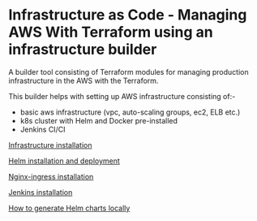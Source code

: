  # Infrastructure as Code - Managing AWS With Terraform using an infrastructure builder

A builder tool consisting of Terraform modules for managing production infrastructure in the AWS with the Terraform. 

This builder helps with setting up AWS infrastructure consisting of:-
 - basic aws infrastructure (vpc, auto-scaling groups, ec2, ELB etc.)
 - k8s cluster with Helm and Docker pre-installed
 - Jenkins CI/CI


[Infrastructure installation](./docs/01_Infrastructure_installation.md)

[Helm installation and deployment](./docs/02_Helm_installation_and_deployment.md)

[Nginx-ingress installation](./docs/03_Nginx_ingress_installation.md)

[Jenkins installation](./docs/04_Jenkins_installation.md)

[How to generate Helm charts locally](./docs/10_Helm_generate_charts_locally.md)

